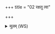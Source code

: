 +++
title = "02 रक्षतु त्वा"

+++
<details><summary>मूलम् (WS)</summary>

रक्षतु त्वा पृथिवी रक्षतु द्यौः सूर्यश्च त्वा रक्षतां चन्द्रमाश्च ।  
मा त्वा क्रव्यादभि मंस्तारात्सङ्कसुकाच्चर ॥ २ ॥
</details>